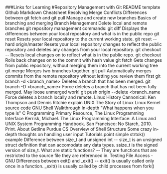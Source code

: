 ###Links for Learning
#Repository Management with Git
README template
Github Markdown Cheatsheet
Resolving Merge Conflicts
Differences between git fetch and git pull
Manage and create new branches
Basics of branching and merging
Branch Management
Delete local and remote branches
git repository management commands:
git diff <file> Displays the differences between your local repository and what is in the public repo
git reset Resets your local repository to the current working state.
git reset --hard origin/master Resets your local repository changes to reflect the public repository and deletes any changes from your local repository.
git checkout -- <file> Resets local changes on to reflect what is in the public repo.
git checkout <hash> <file> Rolls back changes on to the commit with hash value
git fetch Gets changes from public repository, without merging them into the current working tree
git merge Merges two branches together.
git pull Automatically merges commits from the remote repository without letting you review them first
git branch -d <branch_name> Deletes a branch that has been merged.
git branch -D <branch_name> Force deletes a branch that has not been fully merged. May loose unmerged work!
git push origin --delete <branch_name Force deletes a branch locally and remote.
Linux History
Cannonical: Ken Thompson and Dennis Ritchie explain UNIX
The Story of Linux
Linux Kernel source code
GNU Shell Walkthrough
In-depth "What happens when you type ls"
C Programming
Primary Resource, The Linux Programming Interface Kerrisk, Michael. The Linux Programming Interface: A Linux and UNIX System Programming Handbook. San Francisco: No Starch, 2010. Print.
About Getline
Purdue CS Overview of Shell Structure
Some crazy in-depth thoughts on handling user input
Tutorials point simple strtok() example
Difference between size_t and unsigned int -- size_t is an unsigned struct definition that can accomodate any data types. ssize_t is the signed version of size_t.
What are static functions? -- They are functions that are restricted to the source file they are referenced in.
Testing File Access - GNU
Differences between exit() and _exit() -- exit() is usually called only once in a function. _exit() is usually called by child processes from fork()
